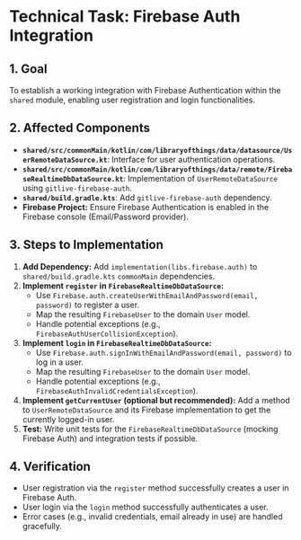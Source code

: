 # Technical Task: Firebase Auth Integration

## 1. Goal

To establish a working integration with Firebase Authentication within the `shared` module, enabling user registration and login functionalities.

## 2. Affected Components

*   **`shared/src/commonMain/kotlin/com/libraryofthings/data/datasource/UserRemoteDataSource.kt`**: Interface for user authentication operations.
*   **`shared/src/commonMain/kotlin/com/libraryofthings/data/remote/FirebaseRealtimeDbDataSource.kt`**: Implementation of `UserRemoteDataSource` using `gitlive-firebase-auth`.
*   **`shared/build.gradle.kts`**: Add `gitlive-firebase-auth` dependency.
*   **Firebase Project:** Ensure Firebase Authentication is enabled in the Firebase console (Email/Password provider).

## 3. Steps to Implementation

1.  **Add Dependency:** Add `implementation(libs.firebase.auth)` to `shared/build.gradle.kts` `commonMain` dependencies.
2.  **Implement `register` in `FirebaseRealtimeDbDataSource`:**
    *   Use `Firebase.auth.createUserWithEmailAndPassword(email, password)` to register a user.
    *   Map the resulting `FirebaseUser` to the domain `User` model.
    *   Handle potential exceptions (e.g., `FirebaseAuthUserCollisionException`).
3.  **Implement `login` in `FirebaseRealtimeDbDataSource`:**
    *   Use `Firebase.auth.signInWithEmailAndPassword(email, password)` to log in a user.
    *   Map the resulting `FirebaseUser` to the domain `User` model.
    *   Handle potential exceptions (e.g., `FirebaseAuthInvalidCredentialsException`).
4.  **Implement `getCurrentUser` (optional but recommended):** Add a method to `UserRemoteDataSource` and its Firebase implementation to get the currently logged-in user.
5.  **Test:** Write unit tests for the `FirebaseRealtimeDbDataSource` (mocking Firebase Auth) and integration tests if possible.

## 4. Verification

*   User registration via the `register` method successfully creates a user in Firebase Auth.
*   User login via the `login` method successfully authenticates a user.
*   Error cases (e.g., invalid credentials, email already in use) are handled gracefully.
